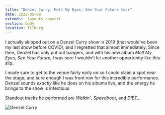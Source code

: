 ```yaml
---
title: "Denzel Curry: Melt My Eyes, See Your Future tour"
date: 2022-05-08
extends: _layouts.concert
section: body
location: Tilburg
---
```


I actually skipped out on a Denzel Curry show in 2019 (that would've been my last show before COVID), and I regretted
that almost immediately. Since then, Denzel has only put out bangers, and with his new album _Melt My Eyes, See Your
Future_, I was sure I wouldn't let another opportunity like this slip.

I made sure to get to the venue fairly early on so I could claim a spot near the stage, and sure enough I was front row
for this incredible performance. Denzel sounds _exactly_ like he does on his albums live, and the energy he brings to
the show is infectious. 

Standout tracks he performed are _Walkin'_, _Speedboat_, and _DIET\__.

![Denzel Curry](/assets/images/denzel-curry.jpg)
